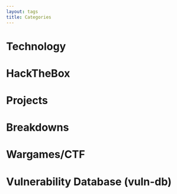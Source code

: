 ```yaml
---
layout: tags
title: Categories
---
```


# Technology

# HackTheBox

# Projects

# Breakdowns

# Wargames/CTF

# Vulnerability Database (vuln-db)